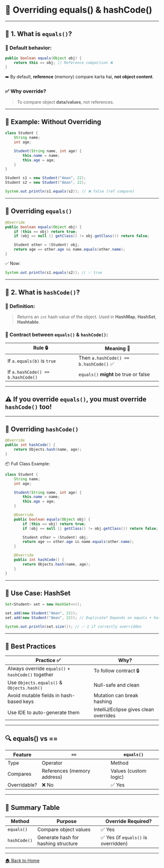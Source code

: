 # 🍻 Overriding equals() & hashCode()
---

## 🧠 1. What is `equals()`?

### 📌 **Default behavior:**

```java
public boolean equals(Object obj) {
    return this == obj; // Reference comparison ❌
}
```

➡️ By default, **reference** (memory) compare karta hai, **not object content**.

### ✅ Why override?

> To compare object **data/values**, not references.

---

## 🔧 Example: Without Overriding

```java
class Student {
    String name;
    int age;

    Student(String name, int age) {
        this.name = name;
        this.age = age;
    }
}
```

```java
Student s1 = new Student("Aman", 22);
Student s2 = new Student("Aman", 22);

System.out.println(s1.equals(s2)); // ❌ false (ref compare)
```

---

## 🔧 Overriding `equals()`

```java
@Override
public boolean equals(Object obj) {
    if (this == obj) return true;
    if (obj == null || getClass() != obj.getClass()) return false;

    Student other = (Student) obj;
    return age == other.age && name.equals(other.name);
}
```

✅ Now:

```java
System.out.println(s1.equals(s2)); // ✅ true
```

---

## 🧠 2. What is `hashCode()`?

### 📌 **Definition:**

> Returns an `int` hash value of the object. Used in **HashMap**, **HashSet**, **Hashtable**.

### 🔐 Contract between `equals()` & `hashCode()`:

| Rule 🔒                           | Meaning 🧠                            |
| --------------------------------- | ------------------------------------- |
| If `a.equals(b)` is `true`        | Then `a.hashCode() == b.hashCode()` ✅ |
| If `a.hashCode() == b.hashCode()` | `equals()` **might** be true or false |

---

## ⚠️ If you override `equals()`, you **must override** `hashCode()` too!

---

## 🔧 Overriding `hashCode()`

```java
@Override
public int hashCode() {
    return Objects.hash(name, age);
}
```

📦 Full Class Example:

```java
class Student {
    String name;
    int age;

    Student(String name, int age) {
        this.name = name;
        this.age = age;
    }

    @Override
    public boolean equals(Object obj) {
        if (this == obj) return true;
        if (obj == null || getClass() != obj.getClass()) return false;

        Student other = (Student) obj;
        return age == other.age && name.equals(other.name);
    }

    @Override
    public int hashCode() {
        return Objects.hash(name, age);
    }
}
```

---

## 🧪 Use Case: HashSet

```java
Set<Student> set = new HashSet<>();

set.add(new Student("Aman", 22));
set.add(new Student("Aman", 22)); // Duplicate? Depends on equals + hashCode

System.out.println(set.size()); // ✅ 1 if correctly overridden
```

---

## 🎯 Best Practices

| Practice ✅                                         | Why?                                   |
| -------------------------------------------------- | -------------------------------------- |
| Always override `equals()` + `hashCode()` together | To follow contract 🔒                  |
| Use `Objects.equals()` & `Objects.hash()`          | Null-safe and clean                    |
| Avoid mutable fields in hash-based keys            | Mutation can break hashing             |
| Use IDE to auto-generate them                      | IntelliJ/Eclipse gives clean overrides |

---

## 🔍 equals() vs ==

| Feature      | `==`                        | `equals()`            |
| ------------ | --------------------------- | --------------------- |
| Type         | Operator                    | Method                |
| Compares     | References (memory address) | Values (custom logic) |
| Overridable? | ❌ No                        | ✅ Yes                 |

---

## 🏁 Summary Table

| Method       | Purpose                             | Override Required?                  |
| ------------ | ----------------------------------- | ----------------------------------- |
| `equals()`   | Compare object values               | ✅ Yes                               |
| `hashCode()` | Generate hash for hashing structure | ✅ Yes (if `equals()` is overridden) |

---

[🏠 Back to Home](../..)